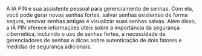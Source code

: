 A IA PIN é sua assistente pessoal para gerenciamento de senhas. Com ela, você pode gerar novas senhas fortes, salvar senhas existentes de forma segura, renovar senhas antigas e visualizar suas senhas salvas. Além disso, a IA PIN oferece informações úteis sobre a importância da segurança cibernética, incluindo o uso de senhas fortes, a necessidade de gerenciadores de senhas e dicas sobre autenticação de dois fatores e medidas de segurança adicionais.
